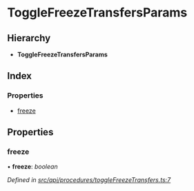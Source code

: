 # ToggleFreezeTransfersParams

## Hierarchy

* **ToggleFreezeTransfersParams**

## Index

### Properties

* [freeze](togglefreezetransfersparams.md#freeze)

## Properties

### freeze

• **freeze**: _boolean_

_Defined in_ [_src/api/procedures/toggleFreezeTransfers.ts:7_](https://github.com/PolymathNetwork/polymesh-sdk/blob/da32f46a/src/api/procedures/toggleFreezeTransfers.ts#L7)

